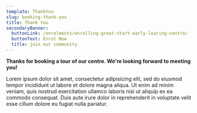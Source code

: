 ```yaml
---
template: ThankYou
slug: booking-thank-you
title: Thank You
secondaryBanner:
  buttonLink: /enrolments/enrolling-great-start-early-learing-centre/
  buttonText: Enrol Now
  title: join our community
---
```

**Thanks for booking a tour of our centre. We're looking forward to meeting you!**

Lorem ipsum dolor sit amet, consectetur adipisicing elit, sed do eiusmod tempor incididunt ut labore et dolore magna aliqua. Ut enim ad minim veniam, quis nostrud exercitation ullamco laboris nisi ut aliquip ex ea commodo consequat. Duis aute irure dolor in reprehenderit in voluptate velit esse cillum dolore eu fugiat nulla pariatur.
